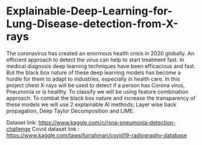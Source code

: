 # Explainable-Deep-Learning-for-Lung-Disease-detection-from-X-rays
The coronavirus has created an enormous health crisis in 2020 globally. An efficient approach to detect the virus can help to start treatment fast. In medical diagnosis deep learning techniques have been efficacious and fast. But the black box nature of these deep learning models has become a hurdle for them to adapt to industries, especially in health care. In this project chest X-rays will be used to detect if a person has Corona virus, Pneumonia or is healthy. To classify we will be using feature combination approach. To combat the black box nature and increase the transparency of these models we will use 2 explainable AI methods; Layer wise back propagation, Deep Taylor Decomposition and LIME.

Dataset link: https://www.kaggle.com/c/rsna-pneumonia-detection-challenge
Covid dataset link : https://www.kaggle.com/tawsifurrahman/covid19-radiography-database
